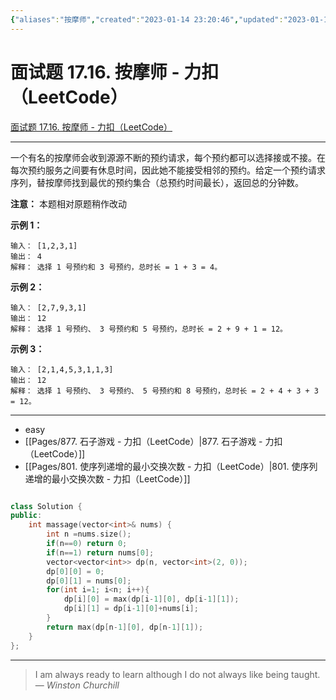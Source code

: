 ```yaml
---
{"aliases":"按摩师","created":"2023-01-14 23:20:46","updated":"2023-01-14 23:31:13","tags":["leetcode","动态规划","easy"],"source":"https://leetcode.cn/problems/the-masseuse-lcci/","title":"面试题 17.16. 按摩师 - 力扣（LeetCode）","dg-publish":true,"permalink":"/Pages/面试题 17.16. 按摩师 - 力扣（LeetCode）/","dgPassFrontmatter":true}
---
```



# 面试题 17.16. 按摩师 - 力扣（LeetCode）

[面试题 17.16. 按摩师 - 力扣（LeetCode）](https://leetcode.cn/problems/the-masseuse-lcci/)

---

一个有名的按摩师会收到源源不断的预约请求，每个预约都可以选择接或不接。在每次预约服务之间要有休息时间，因此她不能接受相邻的预约。给定一个预约请求序列，替按摩师找到最优的预约集合（总预约时间最长），返回总的分钟数。

**注意：** 本题相对原题稍作改动

**示例 1：**

```
输入： [1,2,3,1]
输出： 4
解释： 选择 1 号预约和 3 号预约，总时长 = 1 + 3 = 4。

```

**示例 2：**

```
输入： [2,7,9,3,1]
输出： 12
解释： 选择 1 号预约、 3 号预约和 5 号预约，总时长 = 2 + 9 + 1 = 12。

```

**示例 3：**

```
输入： [2,1,4,5,3,1,1,3]
输出： 12
解释： 选择 1 号预约、 3 号预约、 5 号预约和 8 号预约，总时长 = 2 + 4 + 3 + 3 = 12。

```

---

- easy
- [[Pages/877. 石子游戏 - 力扣（LeetCode）\|877. 石子游戏 - 力扣（LeetCode）]]
- [[Pages/801. 使序列递增的最小交换次数 - 力扣（LeetCode）\|801. 使序列递增的最小交换次数 - 力扣（LeetCode）]]

```cpp

class Solution {
public:
    int massage(vector<int>& nums) {
        int n =nums.size();
        if(n==0) return 0;
        if(n==1) return nums[0];
        vector<vector<int>> dp(n, vector<int>(2, 0));
        dp[0][0] = 0;
        dp[0][1] = nums[0];
        for(int i=1; i<n; i++){
            dp[i][0] = max(dp[i-1][0], dp[i-1][1]);
            dp[i][1] = dp[i-1][0]+nums[i];
        }
        return max(dp[n-1][0], dp[n-1][1]);
    }
};
```

---
> I am always ready to learn although I do not always like being taught.  
> — <cite>Winston Churchill</cite>
